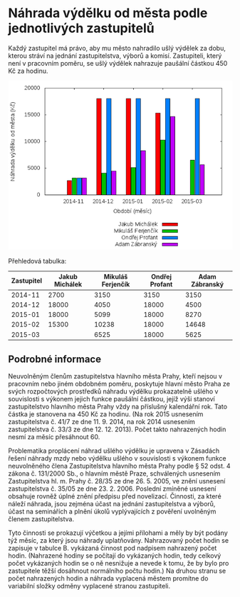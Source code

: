 Náhrada výdělku od města podle jednotlivých zastupitelů
=======================================================

Každý zastupitel má právo, aby mu město nahradilo ušlý výdělek za dobu, kterou 
stráví na jednání zastupitelstva, výborů a komisí. Zastupiteli, který není 
v pracovním poměru, se ušlý výdělek nahrazuje paušální částkou 450 Kč za hodinu.

![Náhrada výdělku od města podle jednotlivých zastupitelů](graf.png)

Přehledová tabulka:

Zastupitel  |  Jakub Michálek  |  Mikuláš Ferjenčík  |  Ondřej Profant  |  Adam Zábranský
------------|------------------|---------------------|------------------|----------------
2014-11     |  2700            |  3150               |  3150            |  3150          
2014-12     |  18000           |  4050               |  18000           |  4500          
2015-01     |  18000           |  5099               |  18000           |  8270          
2015-02     |  15300           |  10238              |  18000           |  14648         
2015-03     |                  |  6525               |  18000           |  5625          

Podrobné informace
------------------

Neuvolněným členům zastupitelstva hlavního města Prahy, kteří nejsou v pracovním nebo jiném obdobném poměru, poskytuje hlavní město Praha ze svých rozpočtových prostředků náhradu výdělku prokazatelně ušlého v souvislosti s výkonem jejich funkce paušální částkou, jejíž výši stanoví zastupitelstvo hlavního města Prahy vždy na příslušný kalendářní rok. Tato částka je stanovena na 450 Kč za hodinu. (Na rok 2015 usnesením zastupitelstva č. 41/7 ze dne 11. 9. 2014, na rok 2014 usnesením zastupitelstva č. 33/3 ze dne 12. 12. 2013). Počet takto nahrazených hodin nesmí za měsíc přesáhnout 60.

Problematika proplácení náhrad ušlého výdělku je upravena v Zásadách řešení náhrady mzdy nebo výdělku ušlého v souvislosti s výkonem funkce neuvolněného člena Zastupitelstva hlavního města Prahy podle § 52 odst. 4 zákona č. 131/2000 Sb., o hlavním městě Praze, schválených usnesením Zastupitelstva hl. m. Prahy č. 28/35 ze dne 26. 5. 2005, ve znění usnesení zastupitelstva č. 35/05 ze dne 23. 2. 2006. Poslední zmíněné usnesení obsahuje rovněž úplné znění předpisu před novelizací. Činnosti, za které náleží náhrada, jsou zejména účast na jednání zastupitelstva a výborů, účast na seminářích a plnění úkolů vyplývajících z pověření uvolněným členem zastupitelstva. 

Tyto činnosti se prokazují výčetkou a jejími přílohami a měly by být podány týž měsíc, za který jsou náhrady uplatňovány. Nahrazovaný počet hodin se zapisuje v tabulce B. vykázaná činnost pod nadpisem nahrazený počet hodin. (Nahrazené hodiny se počítají do vykázaných hodin, tedy celkový počet vykázaných hodin se o ně nesnižuje a nevede k tomu, že by bylo pro zastupitele těžší dosáhnout normálního počtu hodin.) Na druhou stranu se počet nahrazených hodin a náhrada vyplacená městem promítne do variabilní složky odměny vyplacené stranou zastupiteli.
